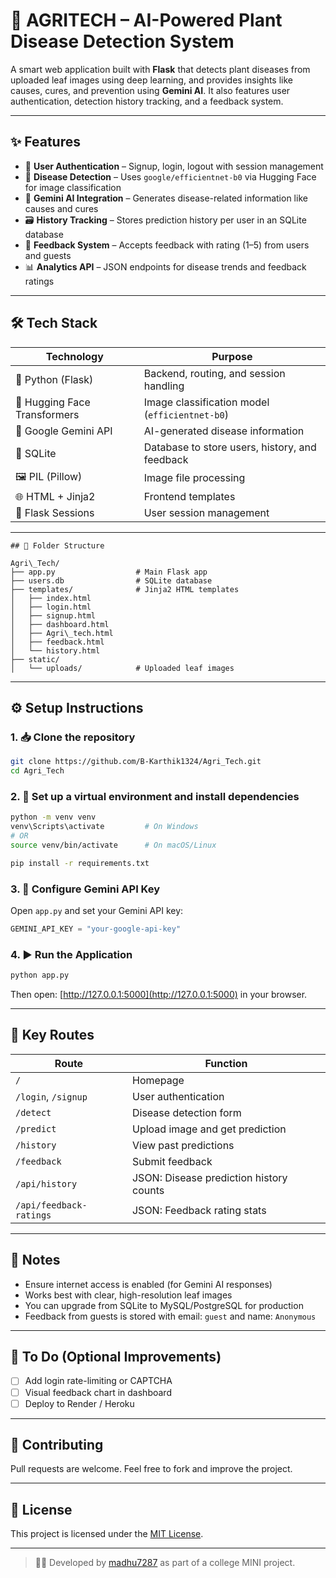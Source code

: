 # 🌿 AGRITECH – AI-Powered Plant Disease Detection System

A smart web application built with **Flask** that detects plant diseases from uploaded leaf images using deep learning, and provides insights like causes, cures, and prevention using **Gemini AI**. It also features user authentication, detection history tracking, and a feedback system.

---

## ✨ Features

- 🔐 **User Authentication** – Signup, login, logout with session management
- 🧠 **Disease Detection** – Uses `google/efficientnet-b0` via Hugging Face for image classification
- 🤖 **Gemini AI Integration** – Generates disease-related information like causes and cures
- 🗃 **History Tracking** – Stores prediction history per user in an SQLite database
- 💬 **Feedback System** – Accepts feedback with rating (1–5) from users and guests
- 📊 **Analytics API** – JSON endpoints for disease trends and feedback ratings

---

## 🛠 Tech Stack

| Technology                   | Purpose                                         |
|-----------------------------|--------------------------------------------------|
| 🐍 Python (Flask)            | Backend, routing, and session handling           |
| 🧠 Hugging Face Transformers | Image classification model (`efficientnet-b0`) |
| 🤖 Google Gemini API         | AI-generated disease information                |
| 💾 SQLite                    | Database to store users, history, and feedback  |
| 🖼️ PIL (Pillow)              | Image file processing                           |
| 🌐 HTML + Jinja2             | Frontend templates                              |
| 🔐 Flask Sessions            | User session management                         |

---
```
## 📁 Folder Structure

Agri\_Tech/
├── app.py                  # Main Flask app
├── users.db                # SQLite database
├── templates/              # Jinja2 HTML templates
│   ├── index.html
│   ├── login.html
│   ├── signup.html
│   ├── dashboard.html
│   ├── Agri\_tech.html
│   ├── feedback.html
│   └── history.html
├── static/
│   └── uploads/            # Uploaded leaf images

```

---

## ⚙️ Setup Instructions

### 1. 📥 Clone the repository
````bash
git clone https://github.com/B-Karthik1324/Agri_Tech.git
cd Agri_Tech
````

### 2. 🧪 Set up a virtual environment and install dependencies

```bash
python -m venv venv
venv\Scripts\activate         # On Windows
# OR
source venv/bin/activate      # On macOS/Linux

pip install -r requirements.txt
```

### 3. 🔑 Configure Gemini API Key

Open `app.py` and set your Gemini API key:

```python
GEMINI_API_KEY = "your-google-api-key"
```

### 4. ▶️ Run the Application

```bash
python app.py
```

Then open: [http://127.0.0.1:5000](http://127.0.0.1:5000) in your browser.

---

## 🔗 Key Routes

| Route                   | Function                                |
| ----------------------- | --------------------------------------- |
| `/`                     | Homepage                                |
| `/login`, `/signup`     | User authentication                     |
| `/detect`               | Disease detection form                  |
| `/predict`              | Upload image and get prediction         |
| `/history`              | View past predictions                   |
| `/feedback`             | Submit feedback                         |
| `/api/history`          | JSON: Disease prediction history counts |
| `/api/feedback-ratings` | JSON: Feedback rating stats             |

---

## 📝 Notes

* Ensure internet access is enabled (for Gemini AI responses)
* Works best with clear, high-resolution leaf images
* You can upgrade from SQLite to MySQL/PostgreSQL for production
* Feedback from guests is stored with email: `guest` and name: `Anonymous`

---

## 📌 To Do (Optional Improvements)

* [ ] Add login rate-limiting or CAPTCHA
* [ ] Visual feedback chart in dashboard
* [ ] Deploy to Render / Heroku

---

## 🤝 Contributing

Pull requests are welcome. Feel free to fork and improve the project.

---

## 📄 License

This project is licensed under the [MIT License](LICENSE).

---

> 👨‍💻 Developed by [madhu7287](https://github.com/madhu7287) as part of a college MINI project.

